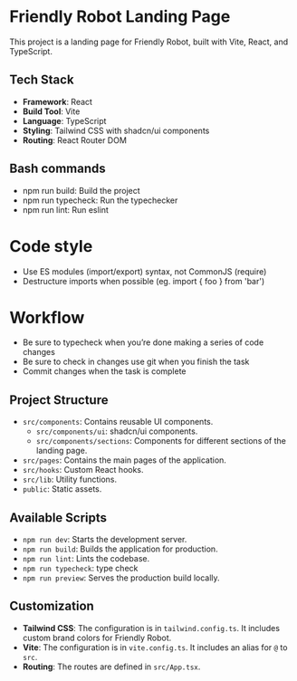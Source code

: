 # Friendly Robot Landing Page

This project is a landing page for Friendly Robot, built with Vite, React, and TypeScript.

## Tech Stack

- **Framework**: React
- **Build Tool**: Vite
- **Language**: TypeScript
- **Styling**: Tailwind CSS with shadcn/ui components
- **Routing**: React Router DOM

## Bash commands

- npm run build: Build the project
- npm run typecheck: Run the typechecker
- npm run lint: Run eslint

# Code style

- Use ES modules (import/export) syntax, not CommonJS (require)
- Destructure imports when possible (eg. import { foo } from 'bar')

# Workflow

- Be sure to typecheck when you’re done making a series of code changes
- Be sure to check in changes use git when you finish the task
- Commit changes when the task is complete

## Project Structure

- `src/components`: Contains reusable UI components.
  - `src/components/ui`: shadcn/ui components.
  - `src/components/sections`: Components for different sections of the landing page.
- `src/pages`: Contains the main pages of the application.
- `src/hooks`: Custom React hooks.
- `src/lib`: Utility functions.
- `public`: Static assets.

## Available Scripts

- `npm run dev`: Starts the development server.
- `npm run build`: Builds the application for production.
- `npm run lint`: Lints the codebase.
- `npm run typecheck`: type check
- `npm run preview`: Serves the production build locally.

## Customization

- **Tailwind CSS**: The configuration is in `tailwind.config.ts`. It includes custom brand colors for Friendly Robot.
- **Vite**: The configuration is in `vite.config.ts`. It includes an alias for `@` to `src`.
- **Routing**: The routes are defined in `src/App.tsx`.
